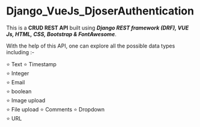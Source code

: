 # Django_VueJs_DjoserAuthentication


This is a <b>CRUD REST API</b> built using <b><i>Django REST framework (DRF), VUE Js, HTML, CSS, Bootstrap & FontAwesome</i></b>. 


With the help of this API, one can explore all the possible data types including :-

⭐ Text 
⭐ Timestamp   
⭐ Integer  
⭐ Email  
⭐ boolean  
⭐ Image upload  
⭐ File upload 
⭐ Comments
⭐ Dropdown  
⭐ URL 



